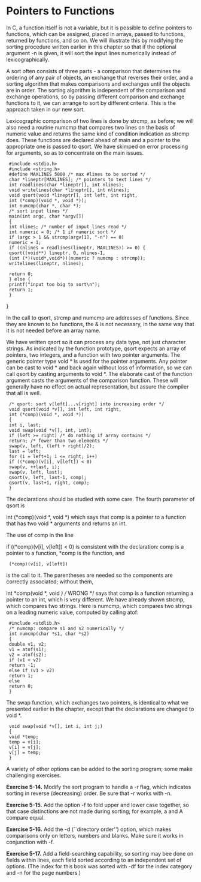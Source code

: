 # Pointers to Functions

In C, a function itself is not a variable, but it is possible to define pointers to functions, which can be assigned, placed in arrays, passed to functions, returned by functions, and so on. We will illustrate this by modifying the sorting procedure written earlier in this chapter so that if the optional argument -n is given, it will sort the input lines numerically instead of lexicographically.

A sort often consists of three parts - a comparison that determines the ordering of any pair of objects, an exchange that reverses their order, and a sorting algorithm that makes comparisons and exchanges until the objects are in order. The sorting algorithm is independent of the comparison and exchange operations, so by passing different comparison and exchange functions to it, we can arrange to sort by different criteria. This is the approach taken in our new sort.

Lexicographic comparison of two lines is done by strcmp, as before; we will also need a routine numcmp that compares two lines on the basis of numeric value and returns the same kind of condition indication as strcmp does. These functions are declared ahead of main and a pointer to the appropriate one is passed to qsort. We have skimped on error processing for arguments, so as to concentrate on the main issues.

```
 #include <stdio.h> 
 #include <string.h> 
 #define MAXLINES 5000 /* max #lines to be sorted */ 
 char *lineptr[MAXLINES]; /* pointers to text lines */ 
 int readlines(char *lineptr[], int nlines); 
 void writelines(char *lineptr[], int nlines); 
 void qsort(void *lineptr[], int left, int right, 
 int (*comp)(void *, void *)); 
 int numcmp(char *, char *); 
 /* sort input lines */ 
 main(int argc, char *argv[]) 
 { 
 int nlines; /* number of input lines read */ 
 int numeric = 0; /* 1 if numeric sort */ 
 if (argc > 1 && strcmp(argv[1], "-n") == 0) 
 numeric = 1; 
 if ((nlines = readlines(lineptr, MAXLINES)) >= 0) { 
 qsort((void**) lineptr, 0, nlines-1, 
 (int (*)(void*,void*))(numeric ? numcmp : strcmp)); 
 writelines(lineptr, nlines);
```

```
 return 0; 
 } else { 
 printf("input too big to sort\n"); 
 return 1; 
 }
```
}

In the call to qsort, strcmp and numcmp are addresses of functions. Since they are known to be functions, the & is not necessary, in the same way that it is not needed before an array name.

We have written qsort so it can process any data type, not just character strings. As indicated by the function prototype, qsort expects an array of pointers, two integers, and a function with two pointer arguments. The generic pointer type void * is used for the pointer arguments. Any pointer can be cast to void * and back again without loss of information, so we can call qsort by casting arguments to void *. The elaborate cast of the function argument casts the arguments of the comparison function. These will generally have no effect on actual representation, but assure the compiler that all is well.

```
 /* qsort: sort v[left]...v[right] into increasing order */ 
 void qsort(void *v[], int left, int right, 
 int (*comp)(void *, void *)) 
 { 
 int i, last; 
 void swap(void *v[], int, int); 
 if (left >= right) /* do nothing if array contains */ 
 return; /* fewer than two elements */ 
 swap(v, left, (left + right)/2); 
 last = left; 
 for (i = left+1; i <= right; i++) 
 if ((*comp)(v[i], v[left]) < 0) 
 swap(v, ++last, i); 
 swap(v, left, last); 
 qsort(v, left, last-1, comp); 
 qsort(v, last+1, right, comp); 
 }
```
The declarations should be studied with some care. The fourth parameter of qsort is

 int (*comp)(void *, void *) which says that comp is a pointer to a function that has two void * arguments and returns an int.

The use of comp in the line

 if ((*comp)(v[i], v[left]) < 0) is consistent with the declaration: comp is a pointer to a function, *comp is the function, and

```
 (*comp)(v[i], v[left])
```
is the call to it. The parentheses are needed so the components are correctly associated; without them,

 int *comp(void *, void *) /* WRONG */ says that comp is a function returning a pointer to an int, which is very different. We have already shown strcmp, which compares two strings. Here is numcmp, which compares two strings on a leading numeric value, computed by calling atof:

```
 #include <stdlib.h> 
 /* numcmp: compare s1 and s2 numerically */ 
 int numcmp(char *s1, char *s2) 
 { 
 double v1, v2; 
 v1 = atof(s1); 
 v2 = atof(s2); 
 if (v1 < v2) 
 return -1; 
 else if (v1 > v2) 
 return 1; 
 else 
 return 0; 
 }
```
The swap function, which exchanges two pointers, is identical to what we presented earlier in the chapter, except that the declarations are changed to void *.

```
 void swap(void *v[], int i, int j;) 
 { 
 void *temp; 
 temp = v[i]; 
 v[i] = v[j]; 
 v[j] = temp; 
 }
```
A variety of other options can be added to the sorting program; some make challenging exercises.

**Exercise 5-14.** Modify the sort program to handle a -r flag, which indicates sorting in reverse (decreasing) order. Be sure that -r works with -n.

**Exercise 5-15.** Add the option -f to fold upper and lower case together, so that case distinctions are not made during sorting; for example, a and A compare equal.

**Exercise 5-16.** Add the -d (``directory order'') option, which makes comparisons only on letters, numbers and blanks. Make sure it works in conjunction with -f.

**Exercise 5-17.** Add a field-searching capability, so sorting may bee done on fields within lines, each field sorted according to an independent set of options. (The index for this book was sorted with -df for the index category and -n for the page numbers.)
